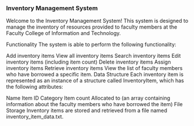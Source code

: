<h3>Inventory Management System</h3>
Welcome to the Inventory Management System! This system is designed to manage the inventory of resources provided to faculty members at the Faculty College of Information and Technology.

Functionality
The system is able to perform the following functionality:

Add inventory items
View all inventory items
Search inventory items
Edit inventory items (including item count)
Delete inventory items
Assign inventory items
Retrieve inventory items
View the list of faculty members who have borrowed a specific item.
Data Structure
Each inventory item is represented as an instance of a structure called InventoryItem, which has the following attributes:

Name
Item ID
Category
Item count
Allocated to (an array containing information about the faculty members who have borrowed the item)
File Storage
Inventory items are stored and retrieved from a file named inventory_item_data.txt.
